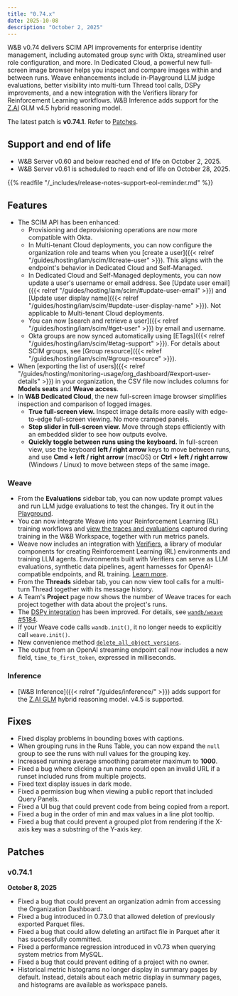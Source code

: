```yaml
---
title: "0.74.x"
date: 2025-10-08
description: "October 2, 2025"
---
```


W&B v0.74 delivers SCIM API improvements for enterprise identity management, including automated group sync with Okta, streamlined user role configuration, and more. In Dedicated Cloud, a powerful new full-screen image browser helps you inspect and compare images within and between runs. Weave enhancements include in-Playground LLM judge evaluations, better visibility into multi-turn Thread tool calls, DSPy improvements, and a new integration with the Verifiers library for Reinforcement Learning workflows. W&B Inference adds support for the [Z.AI](https://z.ai/) GLM v4.5 hybrid reasoning model.

The latest patch is **v0.74.1**. Refer to [Patches](#patches).

<!--more-->

## Support and end of life
<ul>
  <li>W&B Server v0.60 and below reached end of life on October 2, 2025.</li>
  <li>W&B Server v0.61 is scheduled to reach end of life on October 28, 2025.</li>
</ul><!-- This is in HTML to fix the admonition included below showing up as a child of the second item -->

{{% readfile "/_includes/release-notes-support-eol-reminder.md" %}}

## Features
- The SCIM API has been enhanced:
    - Provisioning and deprovisioning operations are now more compatible with Okta.
    - In Multi-tenant Cloud deployments, you can now configure the organization role and teams when you [create a user]({{< relref "/guides/hosting/iam/scim/#create-user" >}}). This aligns with the endpoint's behavior in Dedicated Cloud and Self-Managed.
    - In Dedicated Cloud and Self-Managed deployments, you can now update a user's username or email address. See [Update user email]({{< relref "/guides/hosting/iam/scim/#update-user-email" >}}) and [Update user display name]({{< relref "/guides/hosting/iam/scim/#update-user-display-name" >}}). Not applicable to Multi-tenant Cloud deployments.
    - You can now [search and retrieve a user]({{< relref "/guides/hosting/iam/scim/#get-user" >}}) by email and username.
    - Okta groups are now synced automatically using [ETags]({{< relref "/guides/hosting/iam/scim/#etag-support" >}}). For details about SCIM groups, see [Group resource]({{< relref "/guides/hosting/iam/scim/#group-resource" >}}).
- When [exporting the list of users]({{< relref "/guides/hosting/monitoring-usage/org_dashboard/#export-user-details" >}}) in your organization, the CSV file now includes columns for **Models seats** and **Weave access**.
- In **W&B Dedicated Cloud**, the new full-screen image browser simplifies inspection and comparison of logged images.
    - **True full-screen view.** Inspect image details more easily with edge-to-edge full-screen viewing. No more cramped panels.
    - **Step slider in full-screen view.** Move through steps efficiently with an embedded slider to see how outputs evolve.
    - **Quickly toggle between runs using the keyboard.** In full-screen view, use the keyboard **left / right arrow** keys to move between runs, and use **Cmd + left / right arrow** (macOS) or **Ctrl + left / right arrow** (Windows / Linux) to move between steps of the same image.

### Weave
- From the **Evaluations** sidebar tab, you can now update prompt values and run LLM judge evaluations to test the changes. Try it out in the [Playground](https://weave-docs.wandb.ai/guides/tools/playground/).
- You can now integrate Weave into your Reinforcement Learning (RL) training workflows and [view the traces and evaluations](https://weave-docs.wandb.ai/guides/tools/weave-in-workspaces) captured during training in the W&B Workspace, together with run metrics panels.
- Weave now includes an integration with [Verifiers](https://verifiers.readthedocs.io/en/latest/), a library of modular components for creating Reinforcement Learning (RL) environments and training LLM agents. Environments built with Verifiers can serve as LLM evaluations, synthetic data pipelines, agent harnesses for OpenAI-compatible endpoints, and RL training. [Learn more](https://weave-docs.wandb.ai/guides/integrations/verifiers).
- From the **Threads** sidebar tab, you can now view tool calls for a multi-turn Thread together with its message history.
- A Team's **Project** page now shows the number of Weave traces for each project together with data about the project's runs.
- The [DSPy integration](https://weave-docs.wandb.ai/guides/integrations/dspy) has been improved. For details, see [`wandb/weave` #5184](https://github.com/wandb/weave/pull/5184).
- If your Weave code calls `wandb.init()`, it no longer needs to explicitly call `weave.init()`.
- New convenience method [`delete_all_object_versions`](https://weave-docs.wandb.ai/reference/python-sdk/weave/trace/weave.trace.weave_client/).
- The output from an OpenAI streaming endpoint call now includes a new field, `time_to_first_token`, expressed in milliseconds.

### Inference
- [W&B Inference]({{< relref "/guides/inference/" >}}) adds support for the [Z.AI GLM](https://z.ai/blog/glm-4.5) hybrid reasoning model. v4.5 is supported.

## Fixes
- Fixed display problems in bounding boxes with captions.
- When grouping runs in the Runs Table, you can now expand the `null` group to see the runs with null values for the grouping key.
- Increased running average smoothing parameter maximum to **1000**.
- Fixed a bug where clicking a run name could open an invalid URL if a runset included runs from multiple projects.
- Fixed text display issues in dark mode.
- Fixed a permission bug when viewing a public report that included Query Panels.
- Fixed a UI bug that could prevent code from being copied from a report.
- Fixed a bug in the order of min and max values in a line plot tooltip.
- Fixed a bug that could prevent a grouped plot from rendering if the X-axis key was a substring of the Y-axis key.

## Patches
### v0.74.1
**October 8, 2025**

- Fixed a bug that could prevent an organization admin from accessing the Organization Dashboard. <!-- https://github.com/wandb/core/pull/34780 -->
- Fixed a bug introduced in 0.73.0 that allowed deletion of previously exported Parquet files. <!-- https://github.com/wandb/core/pull/34975 -->
- Fixed a bug that could allow deleting an artifact file in Parquet after it has successfully committed. <!-- https://github.com/wandb/core/pull/35047 -->
- Fixed a performance regression introduced in v0.73 when querying system metrics from MySQL. <!-- https://github.com/wandb/core/pull/34991 -->
- Fixed a bug that could prevent editing of a project with no owner. <!-- https://github.com/wandb/core/pull/35028 -->
- Historical metric histograms no longer display in summary pages by default. Instead, details about each metric display in summary pages, and histograms are available as workspace panels. <!-- https://github.com/wandb/core/pull/34962 -->




